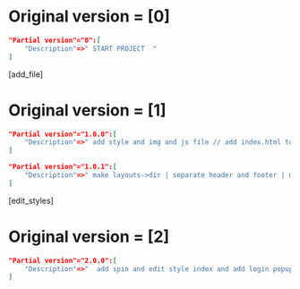 # Original version = [0]
```json
"Partial version"="0":[
    "Description"=>" START PROJECT  " 
]
```

[add_file]
# Original version = [1]
```json
"Partial version"="1.0.0":[
    "Description"=>" add style and img and js file // add index.html to view  " 
]

"Partial version"="1.0.1":[
    "Description"=>" make layouts->dir | separate header and footer | make index , register and login  " 
]
```
[edit_styles]
# Original version = [2]
```json
"Partial version"="2.0.0":[
    "Description"=>"  add spin and edit style index and add login popup " 
]

```